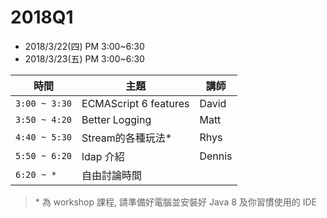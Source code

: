 # 2018Q1

- 2018/3/22(四) PM 3:00~6:30
- 2018/3/23(五) PM 3:00~6:30

| 時間 | 主題 | 講師 |
|-----|------|-----|
| `3:00 ~ 3:30` | ECMAScript 6 features | David | 
| `3:50 ~ 4:20` | Better Logging | Matt | 
| `4:40 ~ 5:30` | Stream的各種玩法* | Rhys | 
| `5:50 ~ 6:20` | ldap 介紹 | Dennis | 
| `6:20 ~ *` | 自由討論時間| | 

> \* 為 workshop 課程, 請準備好電腦並安裝好 Java 8 及你習慣使用的 IDE


